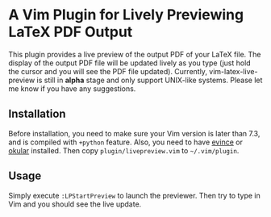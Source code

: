 # A Vim Plugin for Lively Previewing LaTeX PDF Output

This plugin provides a live preview of the output PDF of your LaTeX file. The
display of the output PDF file will be updated lively as you type (just hold
the cursor and you will see the PDF file updated). Currently, vim-latex-live-preview
is still in **alpha** stage and only support UNIX-like systems. Please let me
know if you have any suggestions.

## Installation

Before installation, you need to make sure your Vim version is later than 7.3,
and is compiled with `+python` feature. Also, you need to have [evince][] or
[okular][] installed. Then copy `plugin/livepreview.vim` to `~/.vim/plugin`.

## Usage

Simply execute `:LPStartPreview` to launch the previewer. Then try to type in
Vim and you should see the live update.

[evince]: http://projects.gnome.org/evince/
[okular]: http://okular.kde.org/
